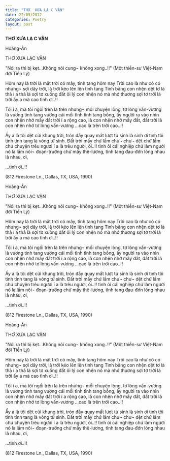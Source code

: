 ```yaml
---
title: "THƠ  XƯA LẠ C VẬN"
date: 22/05/2012
categories: Poetry
layout: post
---
```


**THƠ  XƯA LẠ C VẬN**

Hoàng-Ân


THƠ XƯA LẠC VẬN

"Nói ra thì bị kẹt...Không nói cung¬ không xong..!!"
                          (Một thiền-sư Việt-Nam đời Tiền Lý)

Hôm nay là trời là
mặt trời có mây, tình tang hôm nay
Trời cao là như có
có nhưng¬ sợi dây trời, là trời
kéo lên lên tình tang
Tình bằng con nhện dệt tơ là thả
í a thả là sợi tơ xuống đất ôi lý
con nhện nó mà nhớ thương sợi tơ
trời là trời ấy a mà cao tình ơi..!!

Tôi í a, mà tôi ngồi trên là trên
nhưng¬ mối chuyện lòng, tơ lòng vấn-vương
là vương tình tang vương cái mối tình
tình tang bồng, ấy người ra vào
nhìn con nhện nhớ mấy đất trời
í a rộng cao, là con nhện nhớ mấy đất, đất trời
là con nhện nhớ tơ lòng vấn-vương
...cao là trên trời cao..!!

Ấy a là tôi dệt cửi
khung trời, tròn đẩy quay mất lượt tử sinh
là sinh ơi tình tôi tình tính tang là
vòng tử sinh. Đất trời mấy chứ lắm chư¬
chư¬ dệt chứ lắm chứ
chuyện trêu ngươi í a là trêu người, ôi..!!
tình ôi cái nghiệp chứ làm người nó là
lắm nôi¬ đoạn-trường chứ mấy thê-lương,
tình tang đau-đớn lòng nhau là nhau, ơi,

...tình ơi..!!


(812 Firestone Ln., Dallas, TX, USA, 1990)

Hoàng-Ân


THƠ XƯA LẠC VẬN

"Nói ra thì bị kẹt...Không nói cung¬ không xong..!!"
                          (Một thiền-sư Việt-Nam đời Tiền Lý)

Hôm nay là trời là
mặt trời có mây, tình tang hôm nay
Trời cao là như có
có nhưng¬ sợi dây trời, là trời
kéo lên lên tình tang
Tình bằng con nhện dệt tơ là thả
í a thả là sợi tơ xuống đất ôi lý
con nhện nó mà nhớ thương sợi tơ
trời là trời ấy a mà cao tình ơi..!!

Tôi í a, mà tôi ngồi trên là trên
nhưng¬ mối chuyện lòng, tơ lòng vấn-vương
là vương tình tang vương cái mối tình
tình tang bồng, ấy người ra vào
nhìn con nhện nhớ mấy đất trời
í a rộng cao, là con nhện nhớ mấy đất, đất trời
là con nhện nhớ tơ lòng vấn-vương
...cao là trên trời cao..!!

Ấy a là tôi dệt cửi
khung trời, tròn đẩy quay mất lượt tử sinh
là sinh ơi tình tôi tình tính tang là
vòng tử sinh. Đất trời mấy chứ lắm chư¬
chư¬ dệt chứ lắm chứ
chuyện trêu ngươi í a là trêu người, ôi..!!
tình ôi cái nghiệp chứ làm người nó là
lắm nôi¬ đoạn-trường chứ mấy thê-lương,
tình tang đau-đớn lòng nhau là nhau, ơi,

...tình ơi..!!


(812 Firestone Ln., Dallas, TX, USA, 1990)

Hoàng-Ân


THƠ XƯA LẠC VẬN

"Nói ra thì bị kẹt...Không nói cung¬ không xong..!!"
                          (Một thiền-sư Việt-Nam đời Tiền Lý)

Hôm nay là trời là
mặt trời có mây, tình tang hôm nay
Trời cao là như có
có nhưng¬ sợi dây trời, là trời
kéo lên lên tình tang
Tình bằng con nhện dệt tơ là thả
í a thả là sợi tơ xuống đất ôi lý
con nhện nó mà nhớ thương sợi tơ
trời là trời ấy a mà cao tình ơi..!!

Tôi í a, mà tôi ngồi trên là trên
nhưng¬ mối chuyện lòng, tơ lòng vấn-vương
là vương tình tang vương cái mối tình
tình tang bồng, ấy người ra vào
nhìn con nhện nhớ mấy đất trời
í a rộng cao, là con nhện nhớ mấy đất, đất trời
là con nhện nhớ tơ lòng vấn-vương
...cao là trên trời cao..!!

Ấy a là tôi dệt cửi
khung trời, tròn đẩy quay mất lượt tử sinh
là sinh ơi tình tôi tình tính tang là
vòng tử sinh. Đất trời mấy chứ lắm chư¬
chư¬ dệt chứ lắm chứ
chuyện trêu ngươi í a là trêu người, ôi..!!
tình ôi cái nghiệp chứ làm người nó là
lắm nôi¬ đoạn-trường chứ mấy thê-lương,
tình tang đau-đớn lòng nhau là nhau, ơi,

...tình ơi..!!


(812 Firestone Ln., Dallas, TX, USA, 1990)
